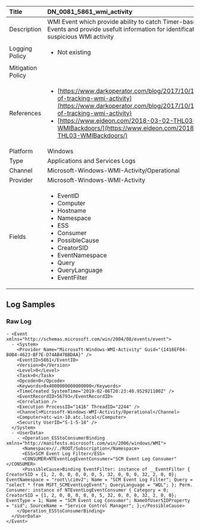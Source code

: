 | Title             | DN_0081_5861_wmi_activity                                                                                                      |
|:------------------|:-----------------------------------------------------------------------------------------------------------------|
| Description       | WMI Event which provide ability to catch Timer-based WMI Events and provide  usefult information for identification of suspicious WMI activity                                                                                                |
| Logging Policy    | <ul><li> Not existing </li></ul> |
| Mitigation Policy | <ul></ul> |
| References     		| <ul><li>[https://www.darkoperator.com/blog/2017/10/14/basics-of-tracking-wmi-activity](https://www.darkoperator.com/blog/2017/10/14/basics-of-tracking-wmi-activity)</li><li>[https://www.eideon.com/2018-03-02-THL03-WMIBackdoors/](https://www.eideon.com/2018-03-02-THL03-WMIBackdoors/)</li></ul>                                  |
| Platform       		| Windows   |
| Type           		| Applications and Services Logs 		| 
| Channel        		| Microsoft-Windows-WMI-Activity/Operational    |
| Provider       		| Microsoft-Windows-WMI-Activity   |
| Fields         		| <ul><li>EventID</li><li>Computer</li><li>Hostname</li><li>Namespace</li><li>ESS</li><li>Consumer</li><li>PossibleCause</li><li>CreatorSID</li><li>EventNamespace</li><li>Query</li><li>QueryLanguage</li><li>EventFilter</li></ul>                                               |


## Log Samples

### Raw Log

```
- <Event xmlns="http://schemas.microsoft.com/win/2004/08/events/event">
  - <System>
    <Provider Name="Microsoft-Windows-WMI-Activity" Guid="{1418EF04-B0B4-4623-BF7E-D74AB47BBDAA}" /> 
    <EventID>5861</EventID> 
    <Version>0</Version> 
    <Level>0</Level> 
    <Task>0</Task> 
    <Opcode>0</Opcode> 
    <Keywords>0x4000000000000000</Keywords> 
    <TimeCreated SystemTime="2019-02-06T20:23:40.952921100Z" /> 
    <EventRecordID>56793</EventRecordID> 
    <Correlation /> 
    <Execution ProcessID="1416" ThreadID="2244" /> 
    <Channel>Microsoft-Windows-WMI-Activity/Operational</Channel> 
    <Computer>atc-win-10.atc.local</Computer> 
    <Security UserID="S-1-5-18" /> 
  </System>
  - <UserData>
    - <Operation_ESStoConsumerBinding xmlns="http://manifests.microsoft.com/win/2006/windows/WMI">
      <Namespace>//./ROOT/Subscription</Namespace> 
      <ESS>SCM Event Log Filter</ESS> 
      <CONSUMER>NTEventLogEventConsumer="SCM Event Log Consumer"</CONSUMER> 
      <PossibleCause>Binding EventFilter: instance of __EventFilter { CreatorSID = {1, 2, 0, 0, 0, 0, 0, 5, 32, 0, 0, 0, 32, 2, 0, 0}; EventNamespace = "root\\cimv2"; Name = "SCM Event Log Filter"; Query = "select * from MSFT_SCMEventLogEvent"; QueryLanguage = "WQL"; }; Perm. Consumer: instance of NTEventLogEventConsumer { Category = 0; CreatorSID = {1, 2, 0, 0, 0, 0, 0, 5, 32, 0, 0, 0, 32, 2, 0, 0}; EventType = 1; Name = "SCM Event Log Consumer"; NameOfUserSIDProperty = "sid"; SourceName = "Service Control Manager"; };</PossibleCause> 
    </Operation_ESStoConsumerBinding>
  </UserData>
</Event>

```




